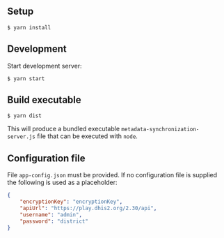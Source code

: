 ## Setup

```
$ yarn install
```

## Development

Start development server:

```
$ yarn start
```

## Build executable

```
$ yarn dist
```

This will produce a bundled executable ```metadata-synchronization-server.js``` file that can be executed with ```node```.

## Configuration file

File `app-config.json` must be provided. If no configuration file is supplied the following is used as a placeholder:

```json
{
    "encryptionKey": "encryptionKey",
    "apiUrl": "https://play.dhis2.org/2.30/api",
    "username": "admin",
    "password": "district"
}

```
